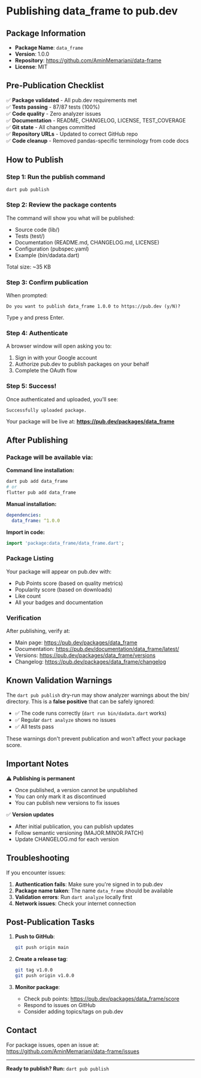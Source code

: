 # Publishing data_frame to pub.dev

## Package Information

- **Package Name**: `data_frame`
- **Version**: 1.0.0
- **Repository**: https://github.com/AminMemariani/data-frame
- **License**: MIT

## Pre-Publication Checklist

✅ **Package validated** - All pub.dev requirements met  
✅ **Tests passing** - 87/87 tests (100%)  
✅ **Code quality** - Zero analyzer issues  
✅ **Documentation** - README, CHANGELOG, LICENSE, TEST_COVERAGE  
✅ **Git state** - All changes committed  
✅ **Repository URLs** - Updated to correct GitHub repo  
✅ **Code cleanup** - Removed pandas-specific terminology from code docs  

## How to Publish

### Step 1: Run the publish command

```bash
dart pub publish
```

### Step 2: Review the package contents

The command will show you what will be published:
- Source code (lib/)
- Tests (test/)
- Documentation (README.md, CHANGELOG.md, LICENSE)
- Configuration (pubspec.yaml)
- Example (bin/dadata.dart)

Total size: ~35 KB

### Step 3: Confirm publication

When prompted:
```
Do you want to publish data_frame 1.0.0 to https://pub.dev (y/N)?
```

Type `y` and press Enter.

### Step 4: Authenticate

A browser window will open asking you to:
1. Sign in with your Google account
2. Authorize pub.dev to publish packages on your behalf
3. Complete the OAuth flow

### Step 5: Success!

Once authenticated and uploaded, you'll see:
```
Successfully uploaded package.
```

Your package will be live at: **https://pub.dev/packages/data_frame**

## After Publishing

### Package will be available via:

**Command line installation:**
```bash
dart pub add data_frame
# or
flutter pub add data_frame
```

**Manual installation:**
```yaml
dependencies:
  data_frame: ^1.0.0
```

**Import in code:**
```dart
import 'package:data_frame/data_frame.dart';
```

### Package Listing

Your package will appear on pub.dev with:
- Pub Points score (based on quality metrics)
- Popularity score (based on downloads)
- Like count
- All your badges and documentation

### Verification

After publishing, verify at:
- Main page: https://pub.dev/packages/data_frame
- Documentation: https://pub.dev/documentation/data_frame/latest/
- Versions: https://pub.dev/packages/data_frame/versions
- Changelog: https://pub.dev/packages/data_frame/changelog

## Known Validation Warnings

The `dart pub publish` dry-run may show analyzer warnings about the bin/ directory. This is a **false positive** that can be safely ignored:

- ✅ The code runs correctly (`dart run bin/dadata.dart` works)
- ✅ Regular `dart analyze` shows no issues
- ✅ All tests pass

These warnings don't prevent publication and won't affect your package score.

## Important Notes

⚠️ **Publishing is permanent**
- Once published, a version cannot be unpublished
- You can only mark it as discontinued
- You can publish new versions to fix issues

✅ **Version updates**
- After initial publication, you can publish updates
- Follow semantic versioning (MAJOR.MINOR.PATCH)
- Update CHANGELOG.md for each version

## Troubleshooting

If you encounter issues:

1. **Authentication fails**: Make sure you're signed in to pub.dev
2. **Package name taken**: The name `data_frame` should be available
3. **Validation errors**: Run `dart analyze` locally first
4. **Network issues**: Check your internet connection

## Post-Publication Tasks

1. **Push to GitHub**:
   ```bash
   git push origin main
   ```

2. **Create a release tag**:
   ```bash
   git tag v1.0.0
   git push origin v1.0.0
   ```

3. **Monitor package**:
   - Check pub points: https://pub.dev/packages/data_frame/score
   - Respond to issues on GitHub
   - Consider adding topics/tags on pub.dev

## Contact

For package issues, open an issue at:
https://github.com/AminMemariani/data-frame/issues

---

**Ready to publish? Run:** `dart pub publish`

